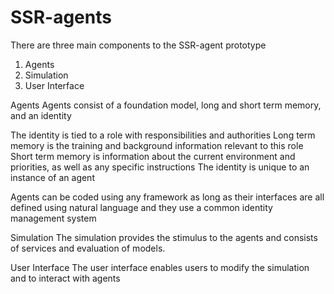 # SSR-agents

There are three main components to the SSR-agent prototype
1. Agents
2. Simulation
3. User Interface

Agents
Agents consist of a foundation model, long and short term memory, and an identity 

The identity is tied to a role with responsibilities and authorities
Long term memory is the training and background information relevant to this role
Short term memory is information about the current environment and priorities, as well as any specific instructions
The identity is unique to an instance of an agent

Agents can be coded using any framework  as long as their interfaces are all defined using natural language and they use a common identity management system

Simulation
The simulation provides the stimulus to the agents and consists of services and evaluation of models.

User Interface
The user interface enables users to modify the simulation and to interact with agents
